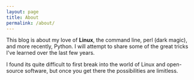 ```yaml
---
layout: page
title: About
permalink: /about/
---
```


This blog is about my love of **Linux**, the command line, perl (dark magic), and more recently, Python.  I will attempt to share some of the great tricks I've learned over the last few years.

I found its quite difficult to first break into the world of Linux and open-source software, but once you get there the possibilities are limitless.

